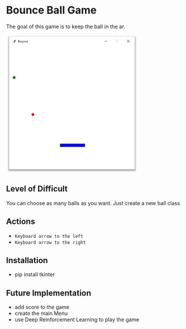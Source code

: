 # Bounce Ball Game
The goal of this game is to keep the ball in the ar.

![Bounce](Bounce.JPG)

## Level of Difficult
You can choose as many balls as you want. Just create a new ball class

## Actions
- `Keyboard arrow to the left`
- `Keyboard arrow to the right`

## Installation
- pip install tkinter 

## Future Implementation
- add score to the game
- create the main Menu
- use Deep Reinforcement Learning to play the game

